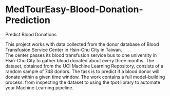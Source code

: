 # MedTourEasy-Blood-Donation-Prediction
Predict Blood Donations

This project works with data collected from the donor database of Blood Transfusion Service Center in Hsin-Chu City in Taiwan. <br>The center passes its blood transfusion service bus to one university in Hsin-Chu City to gather blood donated about every three months. The dataset, obtained from the UCI Machine Learning Repository, consists of a random sample of 748 donors. The task is to predict if a blood donor will donate within a given time window. The work contains a full model-building process: from inspecting the dataset to using the tpot library to automate your Machine Learning pipeline.

